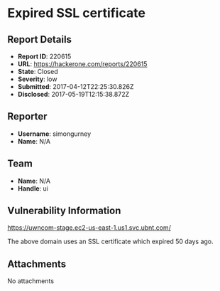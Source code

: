 # Expired SSL certificate

## Report Details
- **Report ID**: 220615
- **URL**: https://hackerone.com/reports/220615
- **State**: Closed
- **Severity**: low
- **Submitted**: 2017-04-12T22:25:30.826Z
- **Disclosed**: 2017-05-19T12:15:38.872Z

## Reporter
- **Username**: simongurney
- **Name**: N/A

## Team
- **Name**: N/A
- **Handle**: ui

## Vulnerability Information
https://uwncom-stage.ec2-us-east-1.us1.svc.ubnt.com/

The above domain uses an SSL certificate which expired 50 days ago.

## Attachments
No attachments
